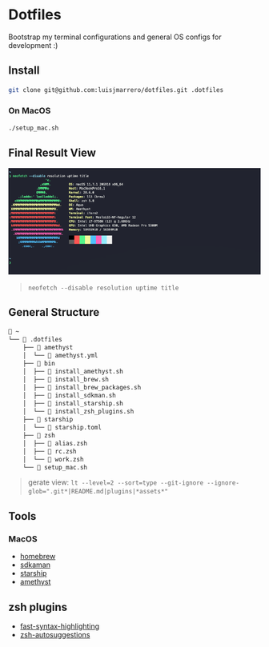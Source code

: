 # Dotfiles

Bootstrap my terminal configurations and general OS configs for development :)

## Install

```sh
git clone git@github.com:luisjmarrero/dotfiles.git .dotfiles
```

### On MacOS

```sh
./setup_mac.sh
```

## Final Result View

![Result](_assets/result.png)

> `neofetch --disable resolution uptime title`

## General Structure

```
 ~
└──  .dotfiles
    ├──  amethyst
    │  └──  amethyst.yml
    ├──  bin
    │  ├──  install_amethyst.sh
    │  ├──  install_brew.sh
    │  ├──  install_brew_packages.sh
    │  ├──  install_sdkman.sh
    │  ├──  install_starship.sh
    │  └──  install_zsh_plugins.sh
    ├──  starship
    │  └──  starship.toml
    ├──  zsh
    │  ├──  alias.zsh
    │  ├──  rc.zsh
    │  └──  work.zsh
    └──  setup_mac.sh
```

> gerate view: `lt --level=2 --sort=type --git-ignore --ignore-glob=".git*|README.md|plugins|*assets*"`

## Tools

### MacOS
- [homebrew](https://brew.sh/)
- [sdkaman](https://sdkman.io/)
- [starship](https://starship.rs/)
- [amethyst](https://ianyh.com/amethyst/)

## zsh plugins

- [fast-syntax-highlighting](https://github.com/zdharma/fast-syntax-highlighting)
- [zsh-autosuggestions](https://github.com/zsh-users/zsh-autosuggestions)